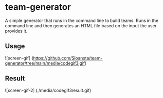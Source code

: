 # team-generator
A simple generator that runs in the command line to build teams. 
Runs in the command line and then generates an HTML file based on the input the user provides it. 

## Usage
![screen-gif] (https://github.com/Sloansta/team-generator/tree/main/media/codegif3.gif)

## Result
![screen-gif-2] (./media/codegif3result.gif)
